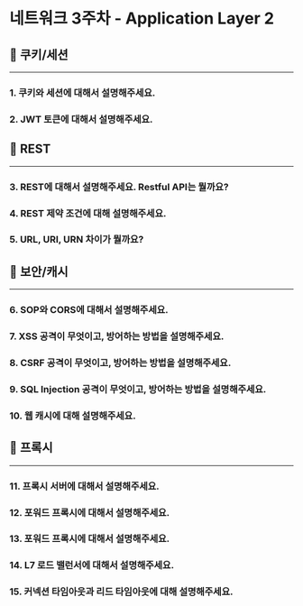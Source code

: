 # 네트워크 3주차 - Application Layer 2

## 📌 쿠키/세션

---

### 1. 쿠키와 세션에 대해서 설명해주세요.

### 2. JWT 토큰에 대해서 설명해주세요.

## 📌 REST

---

### 3. REST에 대해서 설명해주세요.  Restful API는 뭘까요?

### 4. REST 제약 조건에 대해 설명해주세요.

### 5. URL, URI, URN 차이가 뭘까요?

## 📌 보안/캐시

---

### 6. SOP와 CORS에 대해서 설명해주세요.

### 7. XSS 공격이 무엇이고, 방어하는 방법을 설명해주세요.

### 8. CSRF 공격이 무엇이고, 방어하는 방법을 설명해주세요.

### 9. SQL Injection 공격이 무엇이고, 방어하는 방법을 설명해주세요.

### 10. 웹 캐시에 대해 설명해주세요.

## 📌 프록시

---

### 11. 프록시 서버에 대해서 설명해주세요.

### 12. 포워드 프록시에 대해서 설명해주세요.

### 13. 포워드 프록시에 대해서 설명해주세요.

### 14. L7 로드 밸런서에 대해서 설명해주세요.

### 15. 커넥션 타임아웃과 리드 타임아웃에 대해 설명해주세요.